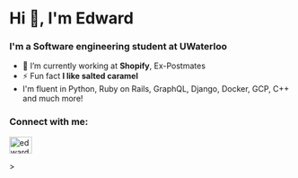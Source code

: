 <h1 align="left">Hi 👋, I'm Edward</h1>
<h3 align="left">I'm a Software engineering student at UWaterloo</h3>

- 🔭 I’m currently working at **Shopify**, Ex-Postmates
- ⚡ Fun fact **I like salted caramel**
- I'm fluent in Python, Ruby on Rails, GraphQL, Django, Docker, GCP, C++ and much more!

<h3 align="left">Connect with me:</h3>
<p align="left">
<a href="https://linkedin.com/in/edwardren" target="blank"><img align="center" src="https://cdn.jsdelivr.net/npm/simple-icons@3.0.1/icons/linkedin.svg" alt="edwardren" height="30" width="40" /></a>
</p>
>

